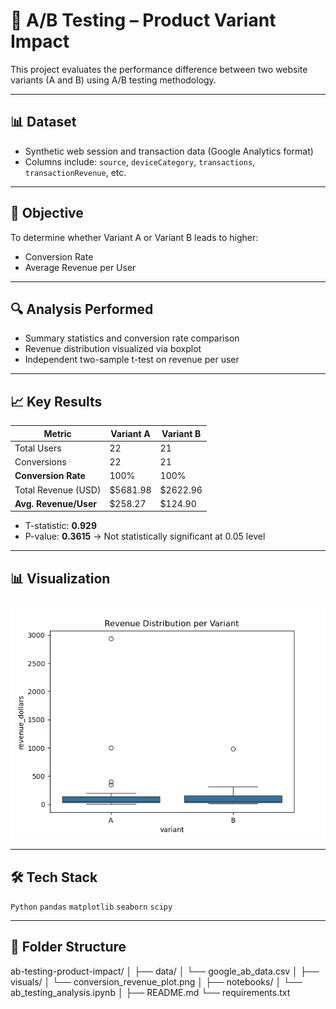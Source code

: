 # 🧪 A/B Testing – Product Variant Impact

This project evaluates the performance difference between two website variants (A and B) using A/B testing methodology.

---

## 📊 Dataset
- Synthetic web session and transaction data (Google Analytics format)
- Columns include: `source`, `deviceCategory`, `transactions`, `transactionRevenue`, etc.

---

## 🧠 Objective
To determine whether Variant A or Variant B leads to higher:
- Conversion Rate
- Average Revenue per User

---

## 🔍 Analysis Performed
- Summary statistics and conversion rate comparison
- Revenue distribution visualized via boxplot
- Independent two-sample t-test on revenue per user

---

## 📈 Key Results
| Metric                  | Variant A | Variant B |
|-------------------------|-----------|-----------|
| Total Users             | 22        | 21        |
| Conversions             | 22        | 21        |
| **Conversion Rate**     | 100%      | 100%      |
| Total Revenue (USD)     | $5681.98  | $2622.96  |
| **Avg. Revenue/User**   | $258.27   | $124.90   |

- T-statistic: **0.929**  
- P-value: **0.3615** → Not statistically significant at 0.05 level

---

## 📊 Visualization

![Revenue Boxplot](visuals/conversion_revenue_plot.png)

---

## 🛠️ Tech Stack
`Python` `pandas` `matplotlib` `seaborn` `scipy`

---

## 📁 Folder Structure
ab-testing-product-impact/
│
├── data/
│ └── google_ab_data.csv
│
├── visuals/
│ └── conversion_revenue_plot.png
│
├── notebooks/
│ └── ab_testing_analysis.ipynb
│
├── README.md
└── requirements.txt

